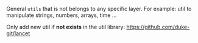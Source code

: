 General `utils` that is not belongs to any specific layer.
For example: util to manipulate strings, numbers, arrays, time ...

Only add new util if **not exists** in the util library: https://github.com/duke-git/lancet
